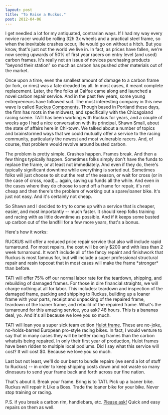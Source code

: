 ```yaml
---
layout: post
title: "To Raise a Ruckus."
post: 2012-04-06
---
```


I get needled a lot for my antiquated, contrarian ways. If I had my way every novice racer would be rolling 32h 3x wheels and a practical steel frame, so when the inevitable crashes occur, life would go on without a hitch. But you know, that's just not the world we live in. In fact, as prices have fallen, we're now seeing upwards of 50% of first year racers on entry level (and used) carbon frames. It's really not an issue of novices purchasing products "beyond their station" so much as carbon has pushed other materials out of the market.

Once upon a time, even the smallest amount of damage to a carbon frame (or fork, or rims) was a fate dreaded by all. In most cases, it meant complete replacement. Later, the fine folks at Calfee came along and launched a novel carbon repair service. And in the past few years, some young entrepreneurs have followed suit. The most interesting company in this new wave is called [Ruckus Components](http://www.ruckuscomponents.com/). Though based in Portland these days, the firm has roots in the midwest, and specifically with the Chicagoland racing scene. TATI has been working with Ruckus for years, and a couple of weeks ago I had a nice conversation with its principal, Shawn Small, about the state of affairs here in Chi-town. We talked about a number of topics and brainstormed ways that we could mutually offer a service to the racing community, particularly the newest and most vulnerable racers. And, of course, that problem would revolve around busted carbon.

The problem is pretty simple. Crashes happen. Frames break. And then a few things typically happen. Sometimes folks simply don't have the funds to replace the frame, or at least not immediately. And even if they do, there's typically significant downtime while everything is sorted out. Sometimes folks will just choose to sit out the rest of the season, or wait for cross (or in the case of cross, road)... again, saving up funds all the while. And even in the cases where they do choose to send off a frame for repair, it's not cheap and then there's the problem of working out a spare/loaner bike. It's just not easy. And it's certainly not cheap.

So Shawn and I decided to try to come up with a service that is cheaper, easier, and most importantly -- much faster. It should keep folks training and racing with as little downtime as possible. And if it keeps some busted up carbon out of the landfill for a few more years, that's a bonus.

Here's how it works:

RUCKUS will offer a reduced price repair service that also will include rapid turnaround. For most repairs, the cost will be only \$200 and with less than 2 week turnaround. It won't include all of the fancy repaint and finishwork that Ruckus is most famous for, but will include a super professional structural repair and resin topcoat that in most cases will make the frame \*stronger\* than before.

TATI will offer 75% off our normal labor rate for the teardown, shipping, and rebuilding of damaged frames. For those in dire financial straights, we will charge nothing at all for labor. This includes: teardown and inspection of the damaged frame, packing and shipping to Ruckus, building up a loaner frame with your parts, receipt and unpacking of the repaired frame, teardown of the loaner frame, and rebuild of the repaired frame. What's the turnaround for this amazing service, you ask? 48 hours. This is a bananas deal, yo. And it's all because we love you so much.

TATI will loan you a super sick team edition [Hulot frame](http://taticycles.com/p/436). These are no-joke, no-holds-barred European pro-style racing bikes. In fact, I would venture to say that in many cases they will be better racing frames than the carbon whatsits being repaired. In only their first year of production, Hulot frames have been ridden to multiple local podiums. Did I say what this service will cost? It will cost \$0. Because we love you so much.

Last but not least, we'll do our best to bundle repairs (we send a lot of stuff to Ruckus) -- in order to keep shipping costs down and not waste so many dinosaurs to send your frame back and forth across our fine nation.

That's about it. Break your frame. Bring is to TATI. Pick up a loaner bike. Ruckus will repair it Like a Boss. Trade the loaner bike for your bike. Never stop training or racing.

P.S. if you break a carbon rim, handlebars, etc. [Please ask!](mailto:shop@taticycles.com%22) Quick and easy repairs on them as well.
